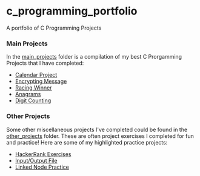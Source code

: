 # c_programming_portfolio
A portfolio of C Programming Projects


### Main Projects
In the [main_projects](https://github.com/TenaCity23/c_programming/tree/main/main_projects) folder is a compilation of my best C Prorgamming Projects that I have completed:

* [Calendar Project](https://github.com/TenaCity23/c_programming/blob/main/main_projects/calendar.c)
* [Encrypting Message](https://github.com/TenaCity23/c_programming/blob/main/main_projects/encrypting_message.c)
* [Racing Winner](https://github.com/TenaCity23/c_programming/blob/main/main_projects/race.c)
* [Anagrams](https://github.com/TenaCity23/c_programming/blob/main/main_projects/anagram.c)
* [Digit Counting](https://github.com/TenaCity23/c_programming/blob/main/main_projects/digit_occurances.c)


### Other Projects
Some other miscellaneous projects I've completed could be found in the [other_projects](https://github.com/TenaCity23/c_programming/tree/main/other_projects) folder. These are often project exercises I completed for fun and practice! Here are some of my highlighted practice projects:

* [HackerRank Exercises](https://github.com/TenaCity23/c_programming/tree/main/other_projects/HackerRank)
* [Input/Output File](https://github.com/TenaCity23/c_programming/tree/main/other_projects/iofile)
* [Linked Node Practice](https://github.com/TenaCity23/c_programming/blob/main/other_projects/nodes.c)
